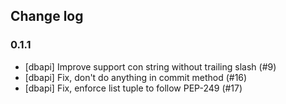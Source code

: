 ## Change log

### 0.1.1

- [dbapi] Improve support con string without trailing slash (#9)
- [dbapi] Fix, don't do anything in commit method (#16)
- [dbapi] Fix, enforce list tuple to follow PEP-249 (#17)
